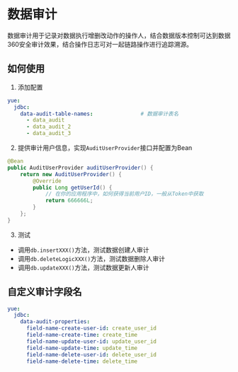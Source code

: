 # 数据审计
数据审计用于记录对数据执行增删改动作的操作人，结合数据版本控制可达到数据360安全审计效果，结合操作日志可对一起链路操作进行追踪溯源。

## 如何使用
1. 添加配置
```yml
yue:
  jdbc:
    data-audit-table-names:               # 数据审计表名 
      - data_audit
	  - data_audit_2
	  - data_audit_3
```

2. 提供审计用户信息，实现`AuditUserProvider`接口并配置为Bean
```java
@Bean
public AuditUserProvider auditUserProvider() {
	return new AuditUserProvider() {
		@Override
		public Long getUserId() {
			// 在你的应用程序中，如何获得当前用户ID，一般从Token中获取
			return 666666L;
		}
	};
}
```

3. 测试
- 调用`db.insertXXX()`方法，测试数据创建人审计
- 调用`db.deleteLogicXXX()`方法，测试数据删除人审计
- 调用`db.updateXXX()`方法，测试数据更新人审计

## 自定义审计字段名
```yml
yue:
  jdbc:
    data-audit-properties:
      field-name-create-user-id: create_user_id
      field-name-create-time: create_time
      field-name-update-user-id: update_user_id
      field-name-update-time: update_time
      field-name-delete-user-id: delete_user_id
      field-name-delete-time: delete_time
```